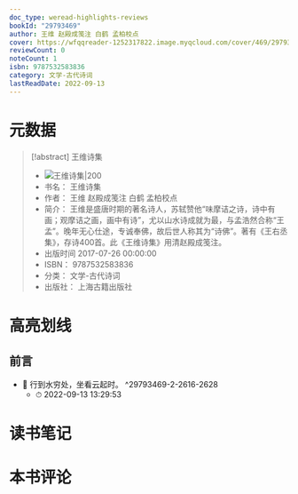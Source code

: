 ```yaml
---
doc_type: weread-highlights-reviews
bookId: "29793469"
author: 王维 赵殿成笺注 白鹤 孟柏校点
cover: https://wfqqreader-1252317822.image.myqcloud.com/cover/469/29793469/t7_29793469.jpg
reviewCount: 0
noteCount: 1
isbn: 9787532583836
category: 文学-古代诗词
lastReadDate: 2022-09-13
---
```

# 元数据
> [!abstract] 王维诗集
> - ![ 王维诗集|200](https://wfqqreader-1252317822.image.myqcloud.com/cover/469/29793469/t7_29793469.jpg)
> - 书名： 王维诗集
> - 作者： 王维 赵殿成笺注 白鹤 孟柏校点
> - 简介： 王维是盛唐时期的著名诗人，苏轼赞他“味摩诘之诗，诗中有画；观摩诘之画，画中有诗”，尤以山水诗成就为最，与孟浩然合称“王孟”。晚年无心仕途，专诚奉佛，故后世人称其为“诗佛”。著有《王右丞集》，存诗400首。此《王维诗集》用清赵殿成笺注。
> - 出版时间 2017-07-26 00:00:00
> - ISBN： 9787532583836
> - 分类： 文学-古代诗词
> - 出版社： 上海古籍出版社

# 高亮划线

## 前言


- 📌 行到水穷处，坐看云起时。 ^29793469-2-2616-2628
    - ⏱ 2022-09-13 13:29:53 
# 读书笔记

# 本书评论

